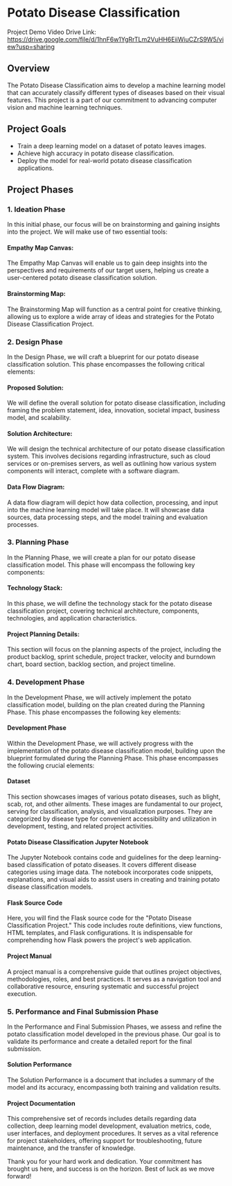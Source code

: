 # Potato Disease Classification

Project Demo Video Drive Link: https://drive.google.com/file/d/1hnF6w1YgRrTLm2VuHH6EiiWiuCZrS9W5/view?usp=sharing

## Overview

The Potato Disease Classification aims to develop a machine learning model that can accurately classify different types of diseases based on their visual features. This project is a part of our commitment to advancing computer vision and machine learning techniques. 

## Project Goals
- Train a deep learning model on a dataset of potato leaves images.
- Achieve high accuracy in potato disease classification.
- Deploy the model for real-world potato disease classification applications.

## Project Phases

### 1. Ideation Phase

In this initial phase, our focus will be on brainstorming and gaining insights into the project. We will make use of two essential tools:

#### Empathy Map Canvas: 
The Empathy Map Canvas will enable us to gain deep insights into the perspectives and requirements of our target users, helping us create a user-centered potato disease classification solution.

#### Brainstorming Map: 
The Brainstorming Map will function as a central point for creative thinking, allowing us to explore a wide array of ideas and strategies for the Potato Disease Classification Project.

### 2. Design Phase
In the Design Phase, we will craft a blueprint for our potato disease classification solution. This phase encompasses the following critical elements:

#### Proposed Solution: 
We will define the overall solution for potato disease classification, including framing the problem statement, idea, innovation, societal impact, business model, and scalability.

#### Solution Architecture: 
We will design the technical architecture of our potato disease classification system. This involves decisions regarding infrastructure, such as cloud services or on-premises servers, as well as outlining how various system components will interact, complete with a software diagram.

#### Data Flow Diagram: 
A data flow diagram will depict how data collection, processing, and input into the machine learning model will take place. It will showcase data sources, data processing steps, and the model training and evaluation processes.

### 3. Planning Phase
In the Planning Phase, we will create a plan for our potato disease classification model. This phase will encompass the following key components:

#### Technology Stack: 
In this phase, we will define the technology stack for the potato disease classification project, covering technical architecture, components, technologies, and application characteristics.

#### Project Planning Details: 
This section will focus on the planning aspects of the project, including the product backlog, sprint schedule, project tracker, velocity and burndown chart, board section, backlog section, and project timeline.


### 4. Development Phase
In the Development Phase, we will actively implement the potato classification model, building on the plan created during the Planning Phase. This phase encompasses the following key elements:

#### Development Phase
Within the Development Phase, we will actively progress with the implementation of the potato disease classification model, building upon the blueprint formulated during the Planning Phase. This phase encompasses the following crucial elements:

#### Dataset
This section showcases images of various potato diseases, such as blight, scab, rot, and other ailments. These images are fundamental to our project, serving for classification, analysis, and visualization purposes. They are categorized by disease type for convenient accessibility and utilization in development, testing, and related project activities.

#### Potato Disease Classification Jupyter Notebook
The Jupyter Notebook contains code and guidelines for the deep learning-based classification of potato diseases. It covers different disease categories using image data. The notebook incorporates code snippets, explanations, and visual aids to assist users in creating and training potato disease classification models.

#### Flask Source Code
Here, you will find the Flask source code for the "Potato Disease Classification Project." This code includes route definitions, view functions, HTML templates, and Flask configurations. It is indispensable for comprehending how Flask powers the project's web application.

#### Project Manual
A project manual is a comprehensive guide that outlines project objectives, methodologies, roles, and best practices. It serves as a navigation tool and collaborative resource, ensuring systematic and successful project execution.

### 5. Performance and Final Submission Phase

In the Performance and Final Submission Phases, we assess and refine the potato classification model developed in the previous phase. Our goal is to validate its performance and create a detailed report for the final submission.

#### Solution Performance
The Solution Performance is a document that includes a summary of the model and its accuracy, encompassing both training and validation results.

#### Project Documentation
This comprehensive set of records includes details regarding data collection, deep learning model development, evaluation metrics, code, user interfaces, and deployment procedures. It serves as a vital reference for project stakeholders, offering support for troubleshooting, future maintenance, and the transfer of knowledge.


Thank you for your hard work and dedication. Your commitment has brought us here, and success is on the horizon. Best of luck as we move forward!

